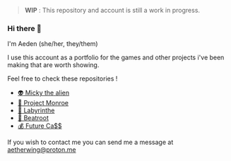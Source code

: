 > **WIP** : This repository and account is still a work in progress.

### Hi there 👋

I'm Aeden (she/her, they/them)

I use this account as a portfolio for the games and other projects i've been making that are worth showing.

Feel free to check these repositories !

- [:alien: Micky the alien](https://github.com/rainedrops/micky-the-alien)
- [:gun: Project Monroe](https://github.com/rainedrops/project-monroe)
- [:door: Labyrinthe](https://github.com/rainedrops/labyrinthe)
- [:carrot: Beatroot](https://github.com/M7kado/BeatRoot)
- [:moneybag: Future Ca$$](https://github.com/rainedrops/future-cass)

If you wish to contact me you can send me a message at aetherwing@proton.me
